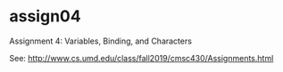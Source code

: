 # assign04

Assignment 4: Variables, Binding, and Characters

See: http://www.cs.umd.edu/class/fall2019/cmsc430/Assignments.html
